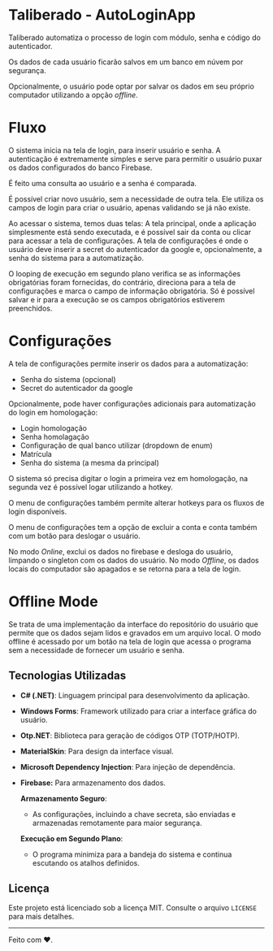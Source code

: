 # Taliberado - AutoLoginApp

Taliberado automatiza o processo de login com módulo, senha e código do autenticador.

Os dados de cada usuário ficarão salvos em um banco em núvem por segurança.

Opcionalmente, o usuário pode optar por salvar os dados em seu próprio computador utilizando a opção *offline*.

# Fluxo

O sistema inicia na tela de login, para inserir usuário e senha. A autenticação é extremamente simples e serve para permitir o usuário puxar os dados configurados do banco Firebase.

É feito uma consulta ao usuário e a senha é comparada.

É possível criar novo usuário, sem a necessidade de outra tela. Ele utiliza os campos de login para criar o usuário, apenas validando se já não existe.

Ao acessar o sistema, temos duas telas: A tela principal, onde a aplicação simplesmente está sendo executada, e é possível sair da conta ou clicar para acessar a tela de configurações. A tela de configurações é onde o usuário deve inserir a secret do autenticador da google e, opcionalmente, a senha do sistema para a automatização.

O looping de execução em segundo plano verifica se as informações obrigatórias foram fornecidas, do contrário, direciona para a tela de configurações e marca o campo de informação obrigatória. Só é possível salvar e ir para a execução se os campos obrigatórios estiverem preenchidos.

# Configurações

A tela de configurações permite inserir os dados para a automatização:

- Senha do sistema (opcional)
- Secret do autenticador da google

Opcionalmente, pode haver configurações adicionais para automatização do login em homologação:

- Login homologação
- Senha homolagação
- Configuração de qual banco utilizar (dropdown de enum)
- Matrícula
- Senha do sistema (a mesma da principal)

O sistema só precisa digitar o login a primeira vez em homologação, na segunda vez é possível logar utilizando a hotkey.

O menu de configurações também permite alterar hotkeys para os fluxos de login disponíveis. 

O menu de configurações tem a opção de excluir a conta e conta também com um botão para deslogar o usuário.

No modo *Online*, exclui os dados no firebase e desloga do usuário, limpando o singleton com os dados do usuário. No modo *Offline*, os dados locais do computador são apagados e se retorna para a tela de login.

# Offline Mode

Se trata de uma implementação da interface do repositório do usuário que permite que os dados sejam lidos e gravados em um arquivo local. O modo offline é acessado por um botão na tela de login que acessa o programa sem a necessidade de fornecer um usuário e senha.

## **Tecnologias Utilizadas**

- **C# (.NET)**: Linguagem principal para desenvolvimento da aplicação.
- **Windows Forms**: Framework utilizado para criar a interface gráfica do usuário.
- **Otp.NET**: Biblioteca para geração de códigos OTP (TOTP/HOTP).
- **MaterialSkin**: Para design da interface visual.
- **Microsoft Dependency Injection**: Para injeção de dependência.
- **Firebase:** Para armazenamento dos dados.

   **Armazenamento Seguro**:
   - As configurações, incluindo a chave secreta, são enviadas e armazenadas remotamente para maior segurança.

   **Execução em Segundo Plano**:
   - O programa minimiza para a bandeja do sistema e continua escutando os atalhos definidos.

## **Licença**

Este projeto está licenciado sob a licença MIT. Consulte o arquivo `LICENSE` para mais detalhes.

---

Feito com ❤️.
